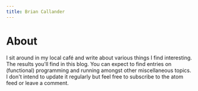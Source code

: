 ```yaml
---
title: Brian Callander
---
```


# About

I sit around in my local café and write about various things I find interesting.
The results you'll find in this blog.
You can expect to find entries on (functional) programming and running amongst other miscellaneous topics.
I don't intend to update it regularly but feel free to subscribe to the atom feed or leave a comment.
